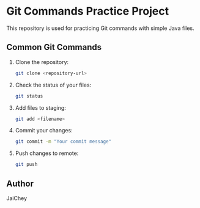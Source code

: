 
# Git Commands Practice Project

This repository is used for practicing Git commands with simple Java files.


## Common Git Commands

1. Clone the repository:
   ```sh
   git clone <repository-url>
   ```
2. Check the status of your files:
   ```sh
   git status
   ```
3. Add files to staging:
   ```sh
   git add <filename>
   ```
4. Commit your changes:
   ```sh
   git commit -m "Your commit message"
   ```
5. Push changes to remote:
   ```sh
   git push
   ```

## Author

JaiChey
